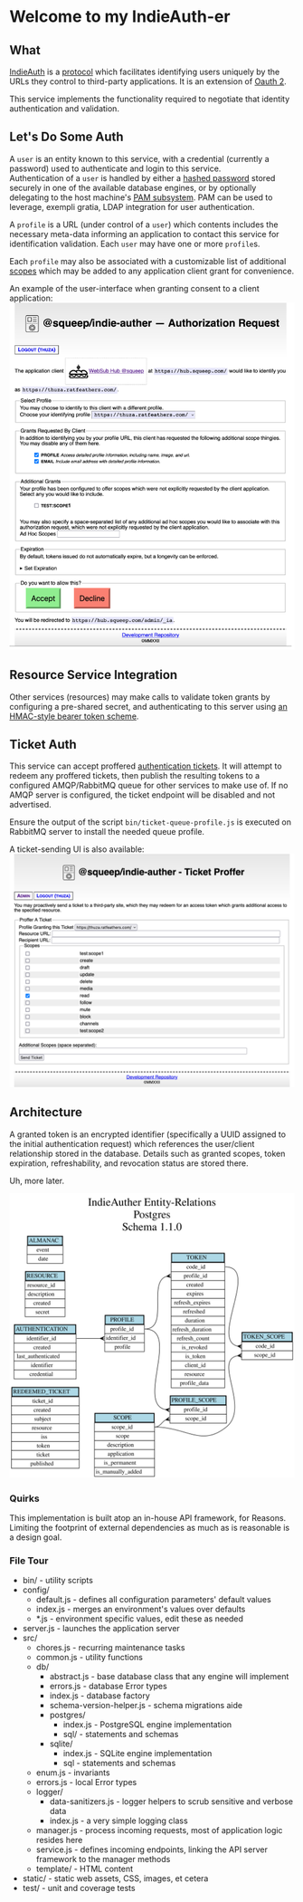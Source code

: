 # Welcome to my IndieAuth-er

## What

[IndieAuth](https://indieweb.org/IndieAuth) is a [protocol](https://indieauth.spec.indieweb.org/) which facilitates identifying users uniquely by the URLs they control to third-party applications.  It is an extension of [Oauth 2](https://indieauth.spec.indieweb.org).

This service implements the functionality required to negotiate that identity authentication and validation.

## Let's Do Some Auth

A ```user``` is an entity known to this service, with a credential (currently a password) used to authenticate and login to this service.  
Authentication of a ```user``` is handled by either a [hashed password](https://en.wikipedia.org/wiki/Argon2) stored securely in one of the available database engines, or by optionally delegating to the host machine's [<abbr title="Pluggable Authentication Module">PAM</abbr> subsystem](https://en.wikipedia.org/wiki/Pluggable_Authentication_Modules).
PAM can be used to leverage, exempli gratia, LDAP integration for user authentication.

A ```profile``` is a URL (under control of a ```user```) which contents includes the necessary meta-data informing an application to contact this service for identification validation.  Each ```user``` may have one or more ```profile```s.

Each ```profile``` may also be associated with a customizable list of additional [scopes](https://www.oauth.com/oauth2-servers/scope/) which may be added to any application client grant for convenience.

An example of the user-interface when granting consent to a client application:
![Consent page](./documentation/media/consent-page.png)

## Resource Service Integration

Other services (resources) may make calls to validate token grants by configuring a pre-shared secret, and authenticating to this server using [an HMAC-style bearer token scheme](https://git.squeep.com/?p=squeep-resource-authentication-module;a=blob_plain;f=README.md;hb=HEAD).

## Ticket Auth

This service can accept proffered [authentication tickets](https://indieweb.org/IndieAuth_Ticket_Auth).  It will attempt to redeem any proffered tickets, then publish the resulting tokens to a configured AMQP/RabbitMQ queue for other services to make use of.  If no AMQP server is configured, the ticket endpoint will be disabled and not advertised.

Ensure the output of the script `bin/ticket-queue-profile.js` is executed on RabbitMQ server to install the needed queue profile.

A ticket-sending UI is also available:
![Ticket Offer page](./documentation/media/ticket-page.png)

## Architecture

A granted token is an encrypted identifier (specifically a UUID assigned to the initial authentication request) which references the user/client relationship stored in the database.  Details such as granted scopes, token expiration, refreshability, and revocation status are stored there.

Uh, more later.

![Entity relationship diagram for Postgres engine](./documentation/media/postgres-er.svg)

### Quirks

This implementation is built atop an in-house API framework, for Reasons.  Limiting the footprint of external dependencies as much as is reasonable is a design goal.

### File Tour

- bin/ - utility scripts
- config/
  - default.js - defines all configuration parameters' default values
  - index.js - merges an environment's values over defaults
  - *.js - environment specific values, edit these as needed
- server.js - launches the application server
- src/
  - chores.js - recurring maintenance tasks
  - common.js - utility functions
  - db/
    - abstract.js - base database class that any engine will implement
    - errors.js - database Error types
    - index.js - database factory
    - schema-version-helper.js - schema migrations aide
    - postgres/
      - index.js - PostgreSQL engine implementation
      - sql/ - statements and schemas
    - sqlite/
      - index.js - SQLite engine implementation
      - sql - statements and schemas
  - enum.js - invariants
  - errors.js - local Error types
  - logger/
    - data-sanitizers.js - logger helpers to scrub sensitive and verbose data
    - index.js - a very simple logging class
  - manager.js - process incoming requests, most of application logic resides here
  - service.js - defines incoming endpoints, linking the API server framework to the manager methods
  - template/ - HTML content
- static/ - static web assets, CSS, images, et cetera
- test/ - unit and coverage tests
